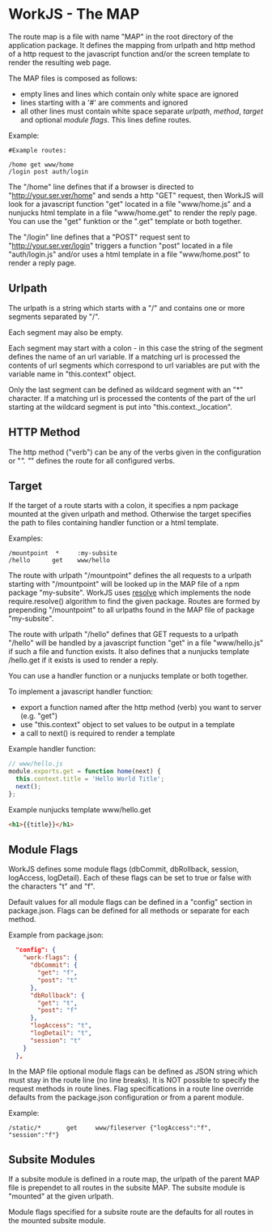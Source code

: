 # WorkJS - The MAP

The route map is a file with name "MAP" in the root directory of the application
package. It defines the mapping from urlpath and http method of a http
request to the javascript function and/or the screen template to render 
the resulting web page.

The MAP files is composed as follows:

* empty lines and lines which contain only white space are ignored
* lines starting with a '#' are comments and ignored
* all other lines must contain white space separate *urlpath*, *method*, *target*
and optional *module flags*. This lines define routes.

Example:
~~~nohighlight
#Example routes:

/home get www/home
/login post auth/login
~~~
   
The "/home" line defines that if a browser is directed to "http://your.ser.ver/home"
and sends a http "GET" request, then WorkJS will look for a javascript
function "get" located in a file "www/home.js" and a nunjucks html template in a file
"www/home.get" to render the reply page. You can use the "get" funktion or
the ".get" template or both together.

The "/login" line defines that a "POST" request sent to "http://your.ser.ver/login"
triggers a function "post" located in a file "auth/login.js" and/or uses a html template
in a file "www/home.post" to render a reply page.

## Urlpath
The urlpath is a string which starts with a "/" and contains one or more segments 
separated by "/".

Each segment may also be empty.

Each segment may start with a colon - in this case the string of the segment defines 
the name of an url variable. If a matching url is processed the contents of
url segments which correspond to url variables are put with the variable name
in "this.context" object.

Only the last segment can be defined as wildcard segment with an "*" character.
If a matching url is processed the contents of the part of the url starting at the 
wildcard segment is put into "this.context._location".

## HTTP Method

The http method ("verb") can be any of the verbs given in the configuration or "*".
"*" defines the route for all configured verbs.

## Target

If the target of a route starts with a colon, it specifies a npm package mounted 
at the given urlpath and method.
Otherwise the target specifies the path to files containing handler function 
or a html template.

Examples:
~~~nohighlight
/mountpoint  *     :my-subsite
/hello      get    www/hello
~~~

The route with urlpath "/mountpoint" defines the all requests to a urlpath starting 
with "/mountpoint" will be looked up in the MAP file of a npm package "my-subsite".
WorkJS uses [resolve](https://www.npmjs.com/package/resolve) 
which implements the node require.resolve() algorithm
to find the given package.
Routes are formed by prepending "/mountpoint" to all urlpaths found in the MAP file 
of package "my-subsite".

The route with urlpath "/hello" defines that GET requests to a urlpath "/hello"
will be handled by a javascript function "get" in a file "www/hello.js" if 
such a file and function exists.
It also defines that a nunjucks template /hello.get if it exists is used 
to render a reply.

You can use a handler function or a nunjucks template or both together.

To implement a javascript handler function:

* export a function named after the http method (verb) you want to server (e.g. "get")
* use "this.context" object to set values to be output in a template
* a call to next() is required to render a template

Example handler function:
~~~javascript
// www/hello.js
module.exports.get = function home(next) {
  this.context.title = 'Hello World Title';
  next();
};
~~~

Example nunjucks template www/hello.get
~~~html
<h1>{{title}}</h1>
~~~


## Module Flags

WorkJS defines some module flags (dbCommit, dbRollback, session, logAccess, logDetail).
Each of these flags can be set to true or false with the characters "t" and "f".

Default values for all module flags can be defined in a "config" section in package.json.
Flags can be defined for all methods or separate for each method.

Example from package.json:
~~~JSON
  "config": {
    "work-flags": {
      "dbCommit": {
        "get": "f",
        "post": "t"
      },
      "dbRollback": {
        "get": "t",
        "post": "f"
      },
      "logAccess": "t",
      "logDetail": "t",
      "session": "t"
    }
  },
~~~

In the MAP file optional module flags can be  defined as JSON string which must 
stay in the route line (no line breaks).
It is NOT possible to specify the request methods in route lines.
Flag specifications in a route line override defaults from the package.json
configuration or from a parent module.

Example:
~~~nohighlight
/static/*       get     www/fileserver {"logAccess":"f", "session":"f"}
~~~

## Subsite Modules

If a subsite module is defined in a route map, the urlpath of the parent MAP file
is prependet to all routes in the subsite MAP. The subsite module is "mounted" 
at the given urlpath.

Module flags specified for a subsite route are the defaults for all routes in 
the mounted subsite module.
